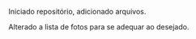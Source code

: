 Iniciado repositório, adicionado arquivos.

<p>
	Alterado a lista de fotos para se adequar ao desejado.
</p>